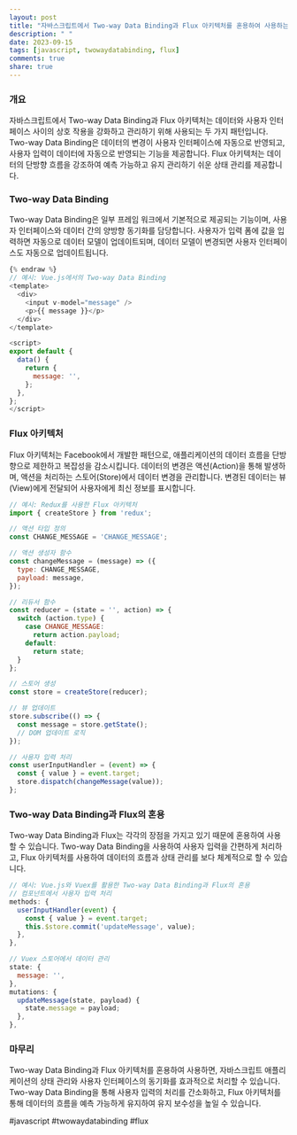 ```yaml
---
layout: post
title: "자바스크립트에서 Two-way Data Binding과 Flux 아키텍처를 혼용하여 사용하는 방법"
description: " "
date: 2023-09-15
tags: [javascript, twowaydatabinding, flux]
comments: true
share: true
---
```


### 개요
자바스크립트에서 Two-way Data Binding과 Flux 아키텍처는 데이터와 사용자 인터페이스 사이의 상호 작용을 강화하고 관리하기 위해 사용되는 두 가지 패턴입니다. Two-way Data Binding은 데이터의 변경이 사용자 인터페이스에 자동으로 반영되고, 사용자 입력이 데이터에 자동으로 반영되는 기능을 제공합니다. Flux 아키텍처는 데이터의 단방향 흐름을 강조하여 예측 가능하고 유지 관리하기 쉬운 상태 관리를 제공합니다.

### Two-way Data Binding
Two-way Data Binding은 일부 프레임 워크에서 기본적으로 제공되는 기능이며, 사용자 인터페이스와 데이터 간의 양방향 동기화를 담당합니다. 사용자가 입력 폼에 값을 입력하면 자동으로 데이터 모델이 업데이트되며, 데이터 모델이 변경되면 사용자 인터페이스도 자동으로 업데이트됩니다.

```javascript
{% endraw %}
// 예시: Vue.js에서의 Two-way Data Binding
<template>
  <div>
    <input v-model="message" />
    <p>{{ message }}</p>
  </div>
</template>

<script>
export default {
  data() {
    return {
      message: '',
    };
  },
};
</script>
```

### Flux 아키텍처
Flux 아키텍처는 Facebook에서 개발한 패턴으로, 애플리케이션의 데이터 흐름을 단방향으로 제한하고 복잡성을 감소시킵니다. 데이터의 변경은 액션(Action)을 통해 발생하며, 액션을 처리하는 스토어(Store)에서 데이터 변경을 관리합니다. 변경된 데이터는 뷰(View)에게 전달되어 사용자에게 최신 정보를 표시합니다.

```javascript
// 예시: Redux를 사용한 Flux 아키텍처
import { createStore } from 'redux';

// 액션 타입 정의
const CHANGE_MESSAGE = 'CHANGE_MESSAGE';

// 액션 생성자 함수
const changeMessage = (message) => ({
  type: CHANGE_MESSAGE,
  payload: message,
});

// 리듀서 함수
const reducer = (state = '', action) => {
  switch (action.type) {
    case CHANGE_MESSAGE:
      return action.payload;
    default:
      return state;
  }
};

// 스토어 생성
const store = createStore(reducer);

// 뷰 업데이트
store.subscribe(() => {
  const message = store.getState();
  // DOM 업데이트 로직
});

// 사용자 입력 처리
const userInputHandler = (event) => {
  const { value } = event.target;
  store.dispatch(changeMessage(value));
};
```

### Two-way Data Binding과 Flux의 혼용
Two-way Data Binding과 Flux는 각각의 장점을 가지고 있기 때문에 혼용하여 사용할 수 있습니다. Two-way Data Binding을 사용하여 사용자 입력을 간편하게 처리하고, Flux 아키텍처를 사용하여 데이터의 흐름과 상태 관리를 보다 체계적으로 할 수 있습니다.

```javascript
// 예시: Vue.js와 Vuex를 활용한 Two-way Data Binding과 Flux의 혼용
// 컴포넌트에서 사용자 입력 처리
methods: {
  userInputHandler(event) {
    const { value } = event.target;
    this.$store.commit('updateMessage', value);
  },
},

// Vuex 스토어에서 데이터 관리
state: {
  message: '',
},
mutations: {
  updateMessage(state, payload) {
    state.message = payload;
  },
},
```

### 마무리
Two-way Data Binding과 Flux 아키텍처를 혼용하여 사용하면, 자바스크립트 애플리케이션의 상태 관리와 사용자 인터페이스의 동기화를 효과적으로 처리할 수 있습니다. Two-way Data Binding을 통해 사용자 입력의 처리를 간소화하고, Flux 아키텍처를 통해 데이터의 흐름을 예측 가능하게 유지하여 유지 보수성을 높일 수 있습니다.

#javascript #twowaydatabinding #flux